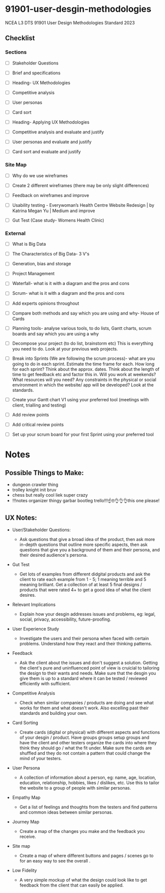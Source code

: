 # 91901-user-desgin-methodologies

NCEA L3 DTS 91901 User Design Methodologies Standard 2023

## Checklist

### Sections

- [ ] Stakeholder Questions 

- [ ] Brief and specifications 

- [ ] Heading- UX Methodologies  

- [ ] Competitive analysis 

- [ ] User personas 

- [ ] Card sort 

- [ ] Heading- Applying UX Methodologies   

- [ ] Competitive analysis and evaluate and justify  

- [ ] User personas and evaluate and justify  

- [ ] Card sort and evaluate and justify  

### Site Map  

- [ ] Why do we use wireframes 

- [ ] Create 2 different wireframes (there may be only slight differences) 

- [ ] Feedback  on wireframes and improve 

- [ ] Usability testing - Everywoman’s Health Centre Website Redesign | by Katrina Megan Yu | Medium and improve 

- [ ] Gut Test (Case study- Womens Health Clinic) 

### External  

- [ ] What is Big Data 

- [ ] The Characteristics of Big Data- 3 V's 

- [ ] Generation, bias and storage 

- [ ] Project Management 

- [ ] Waterfall- what is it with a diagram and the pros and cons 

- [ ] Scrum- what is it  with a diagram  and the pros and cons 

- [ ] Add experts opinions throughout 

- [ ] Compare both methods and say which you are using and why- House of Cards 

- [ ] Planning tools- analyse various tools, to do lists, Gantt charts, scrum boards and say which you are using a why 

- [ ] Decompose your project (to do list, brainstorm etc) This is everything you need to do. Look at your previous web projects. 

- [ ] Break into Sprints (We are following the scrum process)- what are you going to do in each sprint. Estimate the time frame for each. How long for each sprint? Think about the approx. dates. Think about the length of time to get feedback etc and factor this in. Will you work at weekends? What resources will you need? Any constraints in the physical or social environment in which the website/ app will be developed? Look at the standards.  

- [ ] Create your Gantt chart V1 using your preferred tool (meetings with client, trialling and testing) 

- [ ] Add review points 

- [ ] Add critical review points 

- [ ] Set up your scrum board for your first Sprint using your preferred tool 

# Notes

## Possible Things to Make:

- dungeon crawler thing
- trolley knight init bruv
- chess but really cool liek super crazy
- !!!notes organizer thingy garbar bootleg trello!!!☝️🤓👌👌👌this one please!


## UX Notes:

- User/Stakeholder Questions:

	- Ask questions that give a broad idea of the product, then ask more in-depth questions that outline more specific aspects, then ask questions that give you a background of them and their persona, and their desired audience's persona.


- Gut Test

	- Get lots of examples from different didgital products and ask the client to rate each example from 1 - 5; 1 meaning terrible and 5 meaning brilliant. Get a collection of at least 5 final designs / products that were rated 4+ to get a good idea of what the client desires.


- Relevant Implications

	- Explain how your desgin addresses issues and problems, eg: legal, social, privacy, accessibility, future-proofing.


- User Experience Study

	- Investigate the users and their persona when faced with certain problems. Understand how they react and their thinking patterns.


- Feedback

	- Ask the client about the issues and don't suggest a solution. Getting the client's pure and uninfluenced point of view is cruicial to tailoring the design to their wants and needs. Make sure that the desgin you give them is up to a standard where it can be tested / reviewed efficiently with sufficient.


- Competitive Analysis

	- Check when similar companies / products are doing and see what works for them and what doesn't work. Also excelling past their standards and building your own.


- Card Sorting

	- Create cards (digital or physical) with different aspects and functions of your desgin / product. Have groups groups setup groups and have the client and other testers organize the cards into where they think they should go / what the fit under. Make sure the cards are shuffled and they do not contain a pattern that could change the mind of your testers.


- User Persona

	- A collection of information about a person, eg: name, age, location, education, relationship, hobbies, likes / dislikes, etc. Use this to tailor the website to a group of people with similar personas.


- Empathy Map

	- Get a list of feelings and thoughts from the testers and find patterns and common ideas between similar personas.


- Journey Map

	- Create a map of the changes you make and the feedback you receive.


- Site map

	- Create a map of where different buttons and pages / scenes go to for an easy way to see the overall .


- Low Fidelity

	- A very simple mockup of what the design could look like to get feedback from the client that can easily be applied.